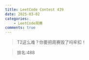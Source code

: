 ```yaml
---
title: LeetCode Contest 439
date: 2025-03-02
categories:
    - LeetCode周赛
comments: true
---  
```


>T2这么难？你要把周赛毁了吗牢扣！

>排名:488

<!-- more -->